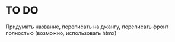 # TO DO

Придумать название, переписать на джангу, переписать фронт полностью (возможно, использовать htmx) 
